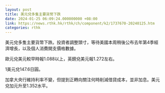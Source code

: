 ```yaml
---
layout: post
title: 美元兌多隻主要貨幣下跌
date: 2024-01-25 06:09:24.000000000 +08:00
link: https://news.rthk.hk/rthk/ch/component/k2/1737670-20240125.htm
categories: rthk
---
```


美元兌多隻主要貨幣下跌。投資者調整頭寸，等待美國本周稍後公布去年第4季經濟增長，以及個人消費開支價格數據。

歐元兌美元較早時報1.088以上，英鎊兌美元報1.272左右。

1美元兌147.6日圓。

加拿大央行維持利率不變，但提到正轉向關注何時削減借貸成本，並非加息。美元兌加元升至1.352水平。
